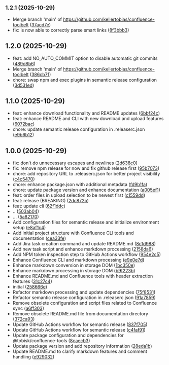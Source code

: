 ## <small>1.2.1 (2025-10-29)</small>

* Merge branch 'main' of https://github.com/kellertobias/confluence-toolbelt ([37acd7e](https://github.com/kellertobias/confluence-toolbelt/commit/37acd7e))
* fix: is now able to correctly parse smart links ([8f3bbb3](https://github.com/kellertobias/confluence-toolbelt/commit/8f3bbb3))

## 1.2.0 (2025-10-29)

* feat: add NO_AUTO_COMMIT option to disable automatic git commits ([489d8b6](https://github.com/kellertobias/confluence-toolbelt/commit/489d8b6))
* Merge branch 'main' of https://github.com/kellertobias/confluence-toolbelt ([386cb71](https://github.com/kellertobias/confluence-toolbelt/commit/386cb71))
* chore: swap npm and exec plugins in semantic release configuration ([3d531ed](https://github.com/kellertobias/confluence-toolbelt/commit/3d531ed))

## 1.1.0 (2025-10-29)

* feat: enhance download functionality and README updates ([6bbf24c](https://github.com/kellertobias/confluence-toolbelt/commit/6bbf24c))
* feat: enhance README and CLI with new download and upload features ([6072bac](https://github.com/kellertobias/confluence-toolbelt/commit/6072bac))
* chore: update semantic release configuration in .releaserc.json ([e9b6b12](https://github.com/kellertobias/confluence-toolbelt/commit/e9b6b12))

## 1.0.0 (2025-10-29)

* fix: don't do unnecessary escapes and newlines ([2d638c0](https://github.com/kellertobias/confluence-toolbelt/commit/2d638c0))
* fix: remove npm release for now and fix github release first ([95b7073](https://github.com/kellertobias/confluence-toolbelt/commit/95b7073))
* chore: add repository URL to .releaserc.json for better project visibility ([c4c5470](https://github.com/kellertobias/confluence-toolbelt/commit/c4c5470))
* chore: enhance package.json with additional metadata ([fd9b1fa](https://github.com/kellertobias/confluence-toolbelt/commit/fd9b1fa))
* chore: update package version and enhance documentation ([a005ef1](https://github.com/kellertobias/confluence-toolbelt/commit/a005ef1))
* feat: order files in upload selection to be newest first ([c1559dd](https://github.com/kellertobias/confluence-toolbelt/commit/c1559dd))
* feat: release (BREAKING) ([2dc872b](https://github.com/kellertobias/confluence-toolbelt/commit/2dc872b))
* feat: update cli ([62f1ddc](https://github.com/kellertobias/confluence-toolbelt/commit/62f1ddc))
* .. ([503ab04](https://github.com/kellertobias/confluence-toolbelt/commit/503ab04))
* ... ([5a82170](https://github.com/kellertobias/confluence-toolbelt/commit/5a82170))
* Add configuration files for semantic release and initialize environment setup ([e8af1c4](https://github.com/kellertobias/confluence-toolbelt/commit/e8af1c4))
* Add initial project structure with Confluence CLI tools and documentation ([cea33fe](https://github.com/kellertobias/confluence-toolbelt/commit/cea33fe))
* Add Jira task creation command and update README.md ([8c1d988](https://github.com/kellertobias/confluence-toolbelt/commit/8c1d988))
* Add new task script and enhance markdown processing ([2158da6](https://github.com/kellertobias/confluence-toolbelt/commit/2158da6))
* Add NPM token inspection step to GitHub Actions workflow ([954e2c5](https://github.com/kellertobias/confluence-toolbelt/commit/954e2c5))
* Enhance Confluence CLI and markdown processing ([e9e0e7d](https://github.com/kellertobias/confluence-toolbelt/commit/e9e0e7d))
* Enhance markdown conversion in storage DOM ([1bc350e](https://github.com/kellertobias/confluence-toolbelt/commit/1bc350e))
* Enhance markdown processing in storage DOM ([b9f223b](https://github.com/kellertobias/confluence-toolbelt/commit/b9f223b))
* Enhance README.md and Confluence tools with header extraction features ([31c27c4](https://github.com/kellertobias/confluence-toolbelt/commit/31c27c4))
* initial ([258666e](https://github.com/kellertobias/confluence-toolbelt/commit/258666e))
* Refactor markdown processing and update dependencies ([75f8531](https://github.com/kellertobias/confluence-toolbelt/commit/75f8531))
* Refactor semantic release configuration in .releaserc.json ([91a7859](https://github.com/kellertobias/confluence-toolbelt/commit/91a7859))
* Remove obsolete configuration and script files related to Confluence sync ([a6ff303](https://github.com/kellertobias/confluence-toolbelt/commit/a6ff303))
* Remove obsolete README.md file from documentation directory ([372ca93](https://github.com/kellertobias/confluence-toolbelt/commit/372ca93))
* Update GitHub Actions workflow for semantic release ([837f705](https://github.com/kellertobias/confluence-toolbelt/commit/837f705))
* Update GitHub Actions workflow for semantic release ([c4faf91](https://github.com/kellertobias/confluence-toolbelt/commit/c4faf91))
* Update package configuration and dependencies for @tobisk/confluence-tools ([8caecb3](https://github.com/kellertobias/confluence-toolbelt/commit/8caecb3))
* Update package version and add repository information ([28eda1b](https://github.com/kellertobias/confluence-toolbelt/commit/28eda1b))
* Update README.md to clarify markdown features and comment handling ([e929032](https://github.com/kellertobias/confluence-toolbelt/commit/e929032))
